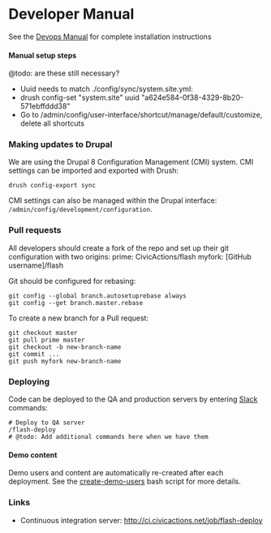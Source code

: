 # Developer Manual

See the [Devops Manual](https://github.com/CivicActions/flash/blob/master/documentation/devops-manual.md) for complete installation instructions

#### Manual setup steps
@todo: are these still necessary?
* Uuid needs to match ./config/sync/system.site.yml:
 * drush config-set "system.site" uuid "a624e584-0f38-4329-8b20-571ebffddd38"
* Go to /admin/config/user-interface/shortcut/manage/default/customize, delete all shortcuts


### Making updates to Drupal
We are using the Drupal 8 Configuration Management (CMI) system.  CMI settings can be imported and exported with Drush:
```
drush config-export sync
```
CMI settings can also be managed within the Drupal interface: `/admin/config/development/configuration`.


### Pull requests

All developers should create a fork of the repo and set up their git configuration with two origins:
prime: CivicActions/flash
myfork: [GitHub username]/flash

Git should be configured for rebasing:
```
git config --global branch.autosetuprebase always
git config --get branch.master.rebase
```

To create a new branch for a Pull request:
```
git checkout master
git pull prime master
git checkout -b new-branch-name
git commit ...
git push myfork new-branch-name
```


### Deploying
Code can be deployed to the QA and production servers by entering [Slack](http://slack.com) commands:
```
# Deploy to QA server
/flash-deploy 
# @todo: Add additional commands here when we have them
```

#### Demo content

Demo users and content are automatically re-created after each deployment.  See the [create-demo-users](https://github.com/CivicActions/flash/blob/master/bin/create-demo-users) bash script for more details.


### Links
* Continuous integration server: http://ci.civicactions.net/job/flash-deploy
